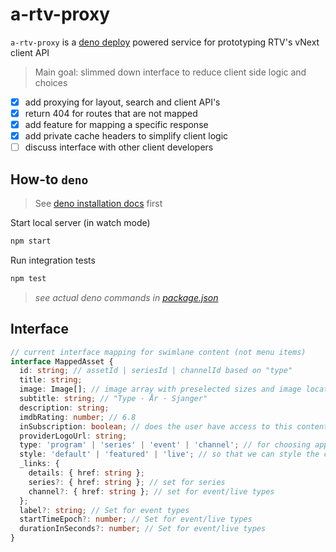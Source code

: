 # a-rtv-proxy

`a-rtv-proxy` is a [deno deploy](https://deno.com/deploy/docs) powered service
for prototyping RTV's vNext client API

> Main goal: slimmed down interface to reduce client side logic and choices

- [x] add proxying for layout, search and client API's
- [x] return 404 for routes that are not mapped
- [x] add feature for mapping a specific response
- [x] add private cache headers to simplify client logic
- [ ] discuss interface with other client developers

## How-to `deno`

> See
> [deno installation docs](https://deno.land/manual/getting_started/installation)
> first

Start local server (in watch mode)

```sh
npm start
```

Run integration tests

```sh
npm test
```

> _see actual deno commands in [package.json](./package.json)_

## Interface

```ts
// current interface mapping for swimlane content (not menu items)
interface MappedAsset {
  id: string; // assetId | seriesId | channelId based on "type"
  title: string;
  image: Image[]; // image array with preselected sizes and image location (series, season, main)
  subtitle: string; // "Type · År · Sjanger"
  description: string;
  imdbRating: number; // 6.8
  inSubscription: boolean; // does the user have access to this content
  providerLogoUrl: string;
  type: 'program' | 'series' | 'event' | 'channel'; // for choosing appropriate select action
  style: 'default' | 'featured' | 'live'; // so that we can style the card
  _links: {
    details: { href: string };
    series?: { href: string }; // set for series
    channel?: { href: string }; // set for event/live types
  };
  label?: string; // Set for event types
  startTimeEpoch?: number; // Set for event/live types
  durationInSeconds?: number; // Set for event/live types
}
```
